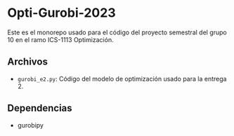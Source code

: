 # Opti-Gurobi-2023

Este es el monorepo usado para el código del proyecto semestral del grupo 10 en el ramo ICS-1113 Optimización.

## Archivos
- ```gurobi_e2.py```: Código del modelo de optimización usado para la entrega 2.

## Dependencias
- gurobipy
